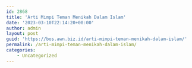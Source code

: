 ```yaml
---
id: 2868
title: 'Arti Mimpi Teman Menikah Dalam Islam'
date: '2023-03-10T22:14:20+00:00'
author: admin
layout: post
guid: 'https://bos.awn.biz.id/arti-mimpi-teman-menikah-dalam-islam/'
permalink: /arti-mimpi-teman-menikah-dalam-islam/
categories:
    - Uncategorized
---
```


